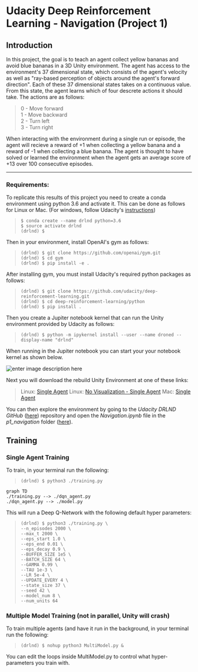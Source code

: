 # Udacity Deep Reinforcement Learning - Navigation (Project 1)
## Introduction

In this project, the goal is to teach an agent collect yellow bananas and avoid blue bananas in a 3D Unity environment. The agent has access to the environment's 37 dimensional state, which consists of the agent's velocity as well as "ray-based perception of objects around the agent's forward direction". Each of these 37 dimensional states takes on a continuous value. From this state, the agent learns which of four descrete actions it should take. The actions are as follows:
>  0 - Move forward  
>  1 - Move backward  
>  2 - Turn left  
>  3 - Turn right

When interacting with the environment during a single run or episode, the agent will recieve a reward of +1 when collecting a yellow banana and a reward of -1 when collecting a blue banana. The agent is thought to have solved or learned the environment when the agent gets an average score of +13 over 100 consecutive episodes.

---
### Requirements:
To replicate this results of this project you need to create a conda environment using python 3.6 and activate it. This can be done as follows for Linux or Mac. (For windows, follow Udacity's [instructions](https://github.com/udacity/deep-reinforcement-learning#dependencies))

>  ```console
>  $ conda create --name drlnd python=3.6
>  $ source activate drlnd
>  (drlnd) $
>  ```

Then in your environment, install OpenAI's gym as follows:
> ```console
> (drlnd) $ git clone https://github.com/openai/gym.git
> (drlnd) $ cd gym
> (drlnd) $ pip install -e .
> ```

After installing gym, you must install Udacity's required python packages as follows:
> ```console
> (drlnd) $ git clone https://github.com/udacity/deep-reinforcement-learning.git
> (drlnd) $ cd deep-reinforcement-learning/python
> (drlnd) $ pip install .
> ```

Then you create a Jupiter notebook kernel that can run the Unity environment provided by Udacity  as follows:
> ```console
> (drlnd) $ python -m ipykernel install --user --name droned --display-name "drlnd"
> ```

When running in the Jupiter notebook you can start your your notebook kernel as shown below.

![enter image description here](https://user-images.githubusercontent.com/10624937/42386929-76f671f0-8106-11e8-9376-f17da2ae852e.png)

Next you will download the rebuild Unity Environment at one of these links:

> Linux: [Single Agent](https://s3-us-west-1.amazonaws.com/udacity-drlnd/P1/Banana/Banana_Linux.zip)
> Linux: [No Visualization - Single Agent](https://s3-us-west-1.amazonaws.com/udacity-drlnd/P1/Banana/Banana_Linux_NoVis.zip)
> Mac: [Single Agent](https://s3-us-west-1.amazonaws.com/udacity-drlnd/P1/Banana/Banana.app.zip)

You can then explore the environment by going to the *Udacity DRLND GitHub* ([here](https://github.com/udacity/deep-reinforcement-learning)) repository and open the *Navigation.ipynb* file in the *p1_navigation* folder ([here](https://github.com/udacity/deep-reinforcement-learning/tree/master/p1_navigation)).

## Training
### Single Agent Training
To train, in your terminal run the following:
> ```console
> (drlnd) $ python3 ./training.py
> ```

```mermaid
graph TD
./training.py --> ./dqn_agent.py
./dqn_agent.py --> ./model.py
```

This will run a Deep Q-Network with the following default hyper parameters:
>```console
> (drlnd) $ python3 ./training.py \
> --n_episodes 2000 \
> --max_t 2000 \
> --eps_start 1.0 \
> --eps_end 0.01 \
> --eps_decay 0.9 \
> --BUFFER_SIZE 1e5 \
> --BATCH_SIZE 64 \
> --GAMMA 0.99 \
> --TAU 1e-3 \
> --LR 5e-4 \
> --UPDATE_EVERY 4 \
> --state_size 37 \
> --seed 42 \
> --model_num 8 \
> --num_units 64
> ```

### Multiple Model Training (not in parallel, Unity will crash)

To train multiple agents (and have it run in the background, in your terminal run the following:
> ```console
> (drlnd) $ nohup python3 MultiModel.py &
> ```

You can edit the loops inside MultiModel.py to control what hyper-parameters you train with. 
